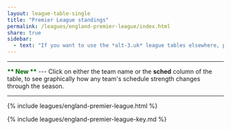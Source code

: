 ```yaml
---
layout: league-table-single
title: "Premier League standings"
permalink: /leagues/england-premier-league/index.html
share: true
sidebar:
  - text: "If you want to use the *alt-3.uk* league tables elsewhere, please be sure to read the [License and Disclaimer](/about/license) page first."
---
```


-----

**<span style="color:darkgreen">\*\* New \*\*</span>** --- Click on either the team name or the **sched** column of the table,
to see graphically how any team's schedule strength changes through the season.

-----

{% include leagues/england-premier-league.html %}

{% include leagues/england-premier-league-key.md %}



